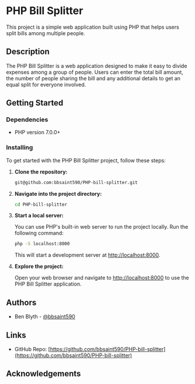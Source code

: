 # PHP Bill Splitter

This project is a simple web application built using PHP that helps users split bills among multiple people.

## Description

The PHP Bill Splitter is a web application designed to make it easy to divide expenses among a group of people. Users can enter the total bill amount, the number of people sharing the bill and any additional details to get an equal split for everyone involved.

## Getting Started

### Dependencies

- PHP version 7.0.0+

### Installing

To get started with the PHP Bill Splitter project, follow these steps:

1. **Clone the repository:**

    ```bash
    git@github.com:bbsaint590/PHP-bill-splitter.git
    ```

2. **Navigate into the project directory:**

    ```bash
    cd PHP-bill-splitter
    ```

3. **Start a local server:**

    You can use PHP's built-in web server to run the project locally. Run the following command:

    ```bash
    php -S localhost:8000
    ```

    This will start a development server at [http://localhost:8000](http://localhost:8000).

4. **Explore the project:**

    Open your web browser and navigate to [http://localhost:8000](http://localhost:8000) to use the PHP Bill Splitter application.

## Authors

- Ben Blyth - [@bbsaint590](https://github.com/bbsaint590)

## Links

- GitHub Repo: [https://github.com/bbsaint590/PHP-bill-splitter](https://github.com/bbsaint590/PHP-bill-splitter)

## Acknowledgements


